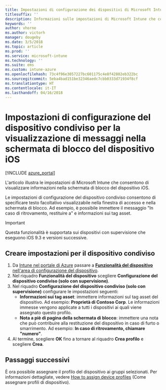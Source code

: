 ```yaml
---
title: Impostazioni di configurazione dei dispositivi di Microsoft Intune condivisi per iOS
titlesuffix: ''
description: Informazioni sulle impostazioni di Microsoft Intune che consentono di visualizzare informazioni nella schermata di blocco del dispositivo iOS.
keywords: ''
author: vhorne
ms.author: victorh
manager: dougeby
ms.date: 3/5/2018
ms.topic: article
ms.prod: ''
ms.service: microsoft-intune
ms.technology: ''
ms.suite: ems
ms.custom: intune-azure
ms.openlocfilehash: 73c4f96e3057227bc601175c4e8f42802eb322bc
ms.sourcegitcommit: 5eba4bad151be32346aedc7cbb0333d71934f8cf
ms.translationtype: HT
ms.contentlocale: it-IT
ms.lasthandoff: 04/16/2018
---
```

# <a name="shared-device-configuration-settings-to-display-messages-on-the-ios-device-lock-screen"></a>Impostazioni di configurazione del dispositivo condiviso per la visualizzazione di messaggi nella schermata di blocco del dispositivo iOS

[!INCLUDE [azure_portal](./includes/azure_portal.md)]

L'articolo illustra le impostazioni di Microsoft Intune che consentono di visualizzare informazioni nella schermata di blocco del dispositivo iOS.

Le impostazioni di configurazione del dispositivo condiviso consentono di specificare testo facoltativo visualizzabile nella finestra di accesso e nella schermata di blocco. Ad esempio, è possibile immettere il messaggio "In caso di ritrovamento, restituire a" e informazioni sui tag asset. 

>[!IMPORTANT]
> Questa funzionalità è supportata sui dispositivi con supervisione che eseguono iOS 9.3 e versioni successive.

## <a name="create-shared-device-settings"></a>Creare impostazioni per il dispositivo condiviso

1. Da [Intune nel portale di Azure](https://portal.azure.com) passare a [**Funzionalità del dispositivo** nell'area di configurazione del dispositivo](device-features-configure.md). 
1. Nel riquadro **Funzionalità del dispositivo** scegliere **Configurazione del dispositivo condiviso (solo con supervisione)**.
2. Nel riquadro **Configurazione del dispositivo condiviso (solo con supervisione)** configurare le impostazioni seguenti:
    - **Informazioni sui tag asset**: immettere informazioni sul tag asset del dispositivo. Ad esempio: **Proprietà di Contoso Corp**. Le informazioni immesse vengono applicate a tutti i dispositivi ai quali viene assegnato questo profilo.
    - **Nota a piè di pagina della schermata di blocco**: immettere una nota che può contribuire alla restituzione del dispositivo in caso di furto o smarrimento. Ad esempio: **In caso di ritrovamento, chiamare "numero"**.
3. Al termine, scegliere **OK** fino a tornare al riquadro **Crea profilo** e scegliere **Crea**. 


## <a name="next-steps"></a>Passaggi successivi

È ora possibile assegnare il profilo del dispositivo ai gruppi selezionati. Per informazioni dettagliate, vedere [How to assign device profiles](device-profile-assign.md) (Come assegnare profili di dispositivo).
